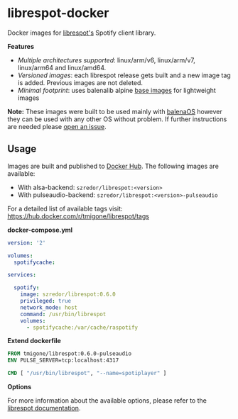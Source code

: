 # librespot-docker

Docker images for [librespot's](https://github.com/librespot-org/librespot) Spotify client library.

**Features**
- _Multiple architectures supported_: linux/arm/v6, linux/arm/v7, linux/arm64 and linux/amd64.
- _Versioned images_: each librespot release gets built and a new image tag is added. Previous images are not deleted.
- _Minimal footprint_: uses balenalib alpine [base images](https://www.balena.io/docs/reference/base-images/base-images/) for lightweight images


__Note:__ These images were built to be used mainly with [balenaOS](https://www.balena.io/os) however they can be used with any other OS without problem. If further instructions are needed please [open an issue](https://github.com/tmigone/librespot-docker/issues/new).

## Usage

Images are built and published to [Docker Hub](https://hub.docker.com/r/tmigone/librespot). The following images are available:
- With alsa-backend: `szredor/librespot:<version>`
- With pulseaudio-backend: `szredor/librespot:<version>-pulseaudio`

For a detailed list of available tags visit: https://hub.docker.com/r/tmigone/librespot/tags

**docker-compose.yml**

```yaml
version: '2'

volumes:
  spotifycache:

services:

  spotify:
    image: szredor/librespot:0.6.0
    privileged: true
    network_mode: host
    command: /usr/bin/librespot
    volumes:
      - spotifycache:/var/cache/raspotify
```

**Extend dockerfile**

```Dockerfile
FROM tmigone/librespot:0.6.0-pulseaudio
ENV PULSE_SERVER=tcp:localhost:4317

CMD [ "/usr/bin/librespot", "--name=spotiplayer" ]
```

**Options**

For more information about the available options, please refer to the [librespot documentation](https://github.com/librespot-org/librespot/wiki/Options).
